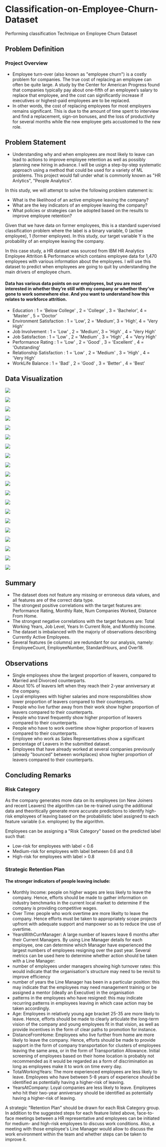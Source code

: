 # Classification-on-Employee-Churn-Dataset
Performing classification Technique on Employee Churn Dataset

## Problem Definition
### Project Overview

* Employee turn-over (also known as "employee churn") is a costly problem for companies. The true cost of replacing an employee can often be quite large. A study by the Center for American Progress found that companies typically pay about one-fifth of an employee’s salary to replace that employee, and the cost can significantly increase if executives or highest-paid employees are to be replaced.
* In other words, the cost of replacing employees for most employers remains significant. This is due to the amount of time spent to interview and find a replacement, sign-on bonuses, and the loss of productivity for several months while the new employee gets accustomed to the new role.


## Problem Statement

* Understanding why and when employees are most likely to leave can lead to actions to improve employee retention as well as possibly planning new hiring in advance. I will be usign a step-by-step systematic approach using a method that could be used for a variety of ML problems. This project would fall under what is commonly known as "HR Anlytics", "People Analytics".

In this study, we will attempt to solve the following problem statement is:

* What is the likelihood of an active employee leaving the company?
* What are the key indicators of an employee leaving the company?
* What policies or strategies can be adopted based on the results to improve employee retention?


Given that we have data on former employees, this is a standard supervised classification problem where the label is a binary variable, 0 (active employee), 1 (former employee). In this study, our target variable Y is the probability of an employee leaving the company.

In this case study, a HR dataset was sourced from IBM HR Analytics Employee Attrition & Performance which contains employee data for 1,470 employees with various information about the employees. I will use this dataset to predict when employees are going to quit by understanding the main drivers of employee churn.

#### Data has various data points on our employees, but you are most interested in whether they’re still with my company or whether they’ve gone to work somewhere else. And you want to understand how this relates to workforce attrition.

* Education : 1 = 'Below College' , 2 = 'College' , 3 = 'Bachelor', 4 = 'Master' , 5 = 'Doctor'
* Environment Satisfaction : 1 = 'Low', 2 = 'Medium', 3 = 'High', 4 = 'Very High'
* Job Involvement : 1 = 'Low' , 2 = 'Medium', 3 = 'High' , 4 = 'Very High'
* Job Satisfaction : 1 = 'Low' , 2 = 'Medium' , 3 = 'High' , 4 = 'Very High'
* Performance Rating : 1 = 'Low' , 2 = 'Good' , 3 = 'Excellent' , 4 = 'Outstanding'
* Relationship Satisfaction : 1 = 'Low' , 2 = 'Medium' , 3 = 'High' , 4 = 'Very High'
* WorkLife Balance : 1 = 'Bad' , 2 = 'Good' , 3 = 'Better' , 4 = 'Best'

## Data Visualization 

![](https://github.com/ShivankUdayawal/Classification-on-Employee-Churn-Dataset/blob/main/Data%20Visualizing/dist.jpg)

![](https://github.com/ShivankUdayawal/Classification-on-Employee-Churn-Dataset/blob/main/Data%20Visualizing/Age.jpg)

![](https://github.com/ShivankUdayawal/Classification-on-Employee-Churn-Dataset/blob/main/Data%20Visualizing/Age1.jpg)

![](https://github.com/ShivankUdayawal/Classification-on-Employee-Churn-Dataset/blob/main/Data%20Visualizing/gender.jpg)

![](https://github.com/ShivankUdayawal/Classification-on-Employee-Churn-Dataset/blob/main/Data%20Visualizing/maritalstatus.jpg)

![](https://github.com/ShivankUdayawal/Classification-on-Employee-Churn-Dataset/blob/main/Data%20Visualizing/jobrole.jpg)

![](https://github.com/ShivankUdayawal/Classification-on-Employee-Churn-Dataset/blob/main/Data%20Visualizing/yearatcompany.jpg)

![](https://github.com/ShivankUdayawal/Classification-on-Employee-Churn-Dataset/blob/main/Data%20Visualizing/Department.jpg)

![](https://github.com/ShivankUdayawal/Classification-on-Employee-Churn-Dataset/blob/main/Data%20Visualizing/departmentwithattrition.jpg)

![](https://github.com/ShivankUdayawal/Classification-on-Employee-Churn-Dataset/blob/main/Data%20Visualizing/ducationfield.jpg)

![](https://github.com/ShivankUdayawal/Classification-on-Employee-Churn-Dataset/blob/main/Data%20Visualizing/educationfieldwithattrition.jpg)

![](https://github.com/ShivankUdayawal/Classification-on-Employee-Churn-Dataset/blob/main/Data%20Visualizing/education.jpg)

![](https://github.com/ShivankUdayawal/Classification-on-Employee-Churn-Dataset/blob/main/Data%20Visualizing/ducationwithattrition.jpg)

![](https://github.com/ShivankUdayawal/Classification-on-Employee-Churn-Dataset/blob/main/Data%20Visualizing/monthlyincomewithdailyrate.jpg)

![](https://github.com/ShivankUdayawal/Classification-on-Employee-Churn-Dataset/blob/main/Data%20Visualizing/correlation.jpg)

![](https://github.com/ShivankUdayawal/Classification-on-Employee-Churn-Dataset/blob/main/Data%20Visualizing/attrition.jpg)

![](https://github.com/ShivankUdayawal/Classification-on-Employee-Churn-Dataset/blob/main/Data%20Visualizing/decisiontreewithentropy.jpg)


![](https://github.com/ShivankUdayawal/Classification-on-Employee-Churn-Dataset/blob/main/Data%20Visualizing/decisiontreewithgini.jpg)


![](https://github.com/ShivankUdayawal/Classification-on-Employee-Churn-Dataset/blob/main/Data%20Visualizing/Roc.jpg)

![](https://github.com/ShivankUdayawal/Classification-on-Employee-Churn-Dataset/blob/main/Data%20Visualizing/features.jpg)


## Summary

* The dataset does not feature any missing or erroneous data values, and all features are of the correct data type.
* The strongest positive correlations with the target features are: Performance Rating, Monthly Rate, Num Companies Worked, Distance From Home.
* The strongest negative correlations with the target features are: Total Working Years, Job Level, Years In Current Role, and Monthly Income.
* The dataset is imbalanced with the majoriy of observations describing Currently Active Employees.
* Several features (ie columns) are redundant for our analysis, namely: EmployeeCount, EmployeeNumber, StandardHours, and Over18.

## Observations
* Single employees show the largest proportion of leavers, compared to Married and Divorced counterparts.
* About 10% of leavers left when they reach their 2-year anniversary at the company.
* Loyal employees with higher salaries and more responsbilities show lower proportion of leavers compared to their counterparts.
* People who live further away from their work show higher proportion of leavers compared to their counterparts.
* People who travel frequently show higher proportion of leavers compared to their counterparts.
* People who have to work overtime show higher proportion of leavers compared to their counterparts.
* Employee who work as Sales Representatives show a significant percentage of Leavers in the submitted dataset.
* Employees that have already worked at several companies previously (already "bounced" between workplaces) show higher proportion of leavers compared to their counterparts.


## Concluding Remarks
### Risk Category

As the company generates more data on its employees (on New Joiners and recent Leavers) the algorithm can be re-trained using the additional data and theoritically generate more accurate predictions to identify high-risk employees of leaving based on the probabilistic label assigned to each feature variable (i.e. employee) by the algorithm.

Employees can be assigning a "Risk Category" based on the predicted label such that:

* Low-risk for employees with label < 0.6
* Medium-risk for employees with label between 0.6 and 0.8
* High-risk for employees with label > 0.8

### Strategic Retention Plan
#### The stronger indicators of people leaving include:

* Monthly Income: people on higher wages are less likely to leave the company. Hence, efforts should be made to gather information on industry benchmarks in the current local market to determine if the company is providing competitive wages.
* Over Time: people who work overtime are more likelty to leave the company. Hence efforts must be taken to appropriately scope projects upfront with adequate support and manpower so as to reduce the use of overtime.
* YearsWithCurrManager: A large number of leavers leave 6 months after their Current Managers. By using Line Manager details for each employee, one can determine which Manager have experienced the largest numbers of employees resigning over the past year. Several metrics can be used here to determine whether action should be taken with a Line Manager:
*    number of employees under managers showing high turnover rates: this would indicate that the organisation's structure may need to be revisit to improve efficiency
*    number of years the Line Manager has been in a particular position: this may indicate that the employees may need management training or be assigned a mentor (ideally an Executive) in the organisation
*    patterns in the employees who have resigned: this may indicate recurring patterns in employees leaving in which case action may be taken accordingly.
* Age: Employees in relatively young age bracket 25-35 are more likely to leave. Hence, efforts should be made to clearly articulate the long-term vision of the company and young employees fit in that vision, as well as provide incentives in the form of clear paths to promotion for instance.
* DistanceFromHome: Employees who live further from home are more likely to leave the company. Hence, efforts should be made to provide support in the form of company transportation for clusters of employees leaving the same area, or in the form of Transportation Allowance. Initial screening of employees based on their home location is probably not recommended as it would be regarded as a form of discrimination as long as employees make it to work on time every day.
* TotalWorkingYears: The more experienced employees are less likely to leave. Employees who have between 5-8 years of experience should be identified as potentially having a higher-risk of leaving.
* YearsAtCompany: Loyal companies are less likely to leave. Employees who hit their two-year anniversary should be identified as potentially having a higher-risk of leaving.



A strategic "Retention Plan" should be drawn for each Risk Category group. In addition to the suggested steps for each feature listed above, face-to-face meetings between a HR representative and employees can be initiated for medium- and high-risk employees to discuss work conditions. Also, a meeting with those employee's Line Manager would allow to discuss the work environment within the team and whether steps can be taken to improve it.
